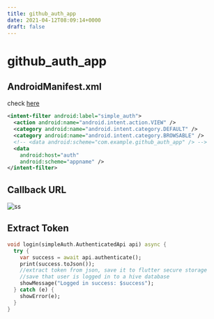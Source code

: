 ```yaml
---
title: github_auth_app
date: 2021-04-12T08:09:14+0000
draft: false
---
```

# github_auth_app

## AndroidManifest.xml

check [here](./android/app/src/main/AndroidManifest.xml)

```xml
<intent-filter android:label="simple_auth">
  <action android:name="android.intent.action.VIEW" />
  <category android:name="android.intent.category.DEFAULT" />
  <category android:name="android.intent.category.BROWSABLE" />
  <!-- <data android:scheme="com.example.github_auth_app" /> -->
  <data
    android:host="auth"
    android:scheme="appname" />
</intent-filter>
```

## Callback URL

![ss](./.github/ss.png)

## Extract Token

```dart
void login(simpleAuth.AuthenticatedApi api) async {
  try {
    var success = await api.authenticate();
    print(success.toJson());
    //extract token from json, save it to flutter secure storage
    //save that user is logged in to a hive database
    showMessage("Logged in success: $success");
  } catch (e) {
    showError(e);
  }
}
```